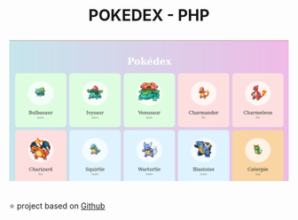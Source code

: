 <h1 align="center">
POKEDEX - PHP
<p align="center"><a href="#" target="_blank"><img src="img/01.png"></a></p>
</h1>

⭐ project based on [Github](https://github.com/samaramiranda/Pokedex)
